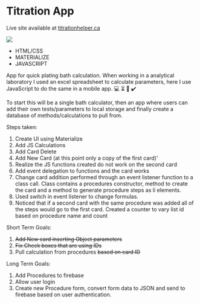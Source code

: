 Titration App
=============

Live site available at [titrationhelper.ca](http://titrationhelper.ca)

![](http://titrationhelper.ca/assets/screenshot.jpg)

* HTML/CSS
* MATERIALIZE
* JAVASCRIPT

App for quick plating bath calculation. When working in a analytical laboratory I used an excel spreadsheet to calculate parameters, here I use JavaScript to do the same in a mobile app. :computer:  :hourglass_flowing_sand: :green_book: :heavy_check_mark:

To start this will be a single bath calculator, then an app where users can add their own tests/parameters to local storage and finally create a database of methods/calculations to pull from.  

Steps taken:
1. Create UI using Materialize
2. Add JS Calculations
3. Add Card Delete
4. Add New Card (at this point only a copy of the first card)'
5. Realize the JS functions created do not work on the second card
6. Add event delegation to functions and the card works
7. Change card addition performed through an event listener function to a class call. Class contains a procedures constructor, method to create the card and a method to generate procedure steps as li elements.
8. Used switch in event listener to change formulas.
9. Noticed that if a second card with the same procedure was added all of the steps would go to the first card. Created a counter to vary list id based on procedure name and count

Short Term Goals:
1. ~~Add New card inserting Object parameters~~
2. ~~Fix Check boxes that are using IDs~~
3. Pull calculation from procedures ~~based on card ID~~

Long Term Goals:
1. Add Procedures to firebase
2. Allow user login
3. Create new Procedure form, convert form data to JSON and send to firebase based on user authentication.
